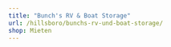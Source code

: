 ```yaml
---
title: "Bunch's RV & Boat Storage"
url: /hillsboro/bunchs-rv-und-boat-storage/
shop: Mieten
---
```


